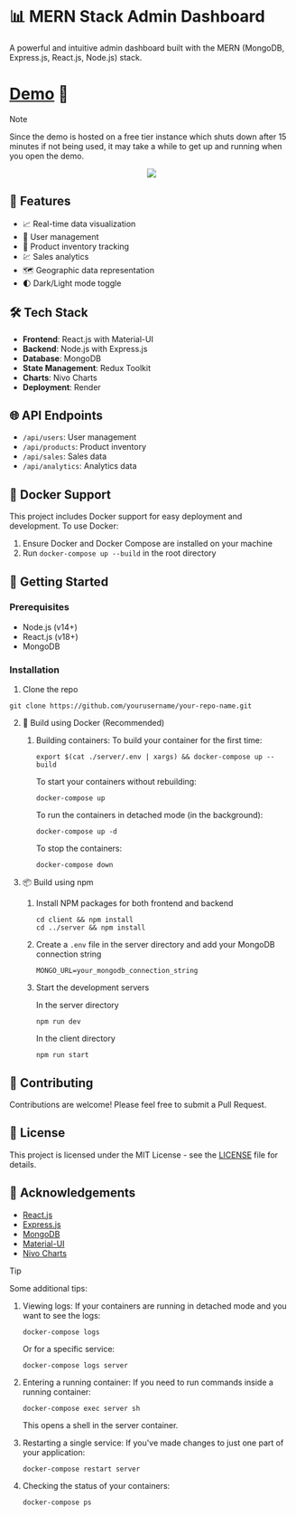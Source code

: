 # 📊 MERN Stack Admin Dashboard

A powerful and intuitive admin dashboard built with the MERN (MongoDB, Express.js, React.js, Node.js) stack.

# [Demo](https://admin-frontend-kmh7.onrender.com) 🚀
> [!NOTE]
> Since the demo is hosted on a free tier instance which shuts down after 15 minutes if not being used, it may take a while to get up and running when you open the demo.

<!-- ![Dashboard Preview](./client/src/assets/demo.png) -->
<p align="center">
    <img src="./client/src/assets/demo-gif.gif"/>
</p>

## 🌟 Features

- 📈 Real-time data visualization
- 👥 User management
- 🛒 Product inventory tracking
- 💹 Sales analytics
- 🗺️ Geographic data representation
- 🌓 Dark/Light mode toggle

## 🛠️ Tech Stack

- **Frontend**: React.js with Material-UI
- **Backend**: Node.js with Express.js
- **Database**: MongoDB
- **State Management**: Redux Toolkit
- **Charts**: Nivo Charts
- **Deployment**: Render

## 🌐 API Endpoints

- `/api/users`: User management
- `/api/products`: Product inventory
- `/api/sales`: Sales data
- `/api/analytics`: Analytics data

## 🐳 Docker Support

This project includes Docker support for easy deployment and development. To use Docker:

1. Ensure Docker and Docker Compose are installed on your machine
2. Run `docker-compose up --build` in the root directory

## 🚀 Getting Started

### Prerequisites

- Node.js (v14+)
- React.js (v18+)
- MongoDB

### Installation

1. Clone the repo
```
git clone https://github.com/yourusername/your-repo-name.git
```
2. 🐳 Build using Docker (Recommended)
   1. Building containers:
      To build your container for the first time:
      ```
      export $(cat ./server/.env | xargs) && docker-compose up --build
      ```

      To start your containers without rebuilding:
      ```
      docker-compose up
      ```

      To run the containers in detached mode (in the background):
      ```
      docker-compose up -d
      ```

      To stop the containers:
      ```
      docker-compose down
      ```

3. 📦 Build using npm
   1. Install NPM packages for both frontend and backend
      ```
      cd client && npm install
      cd ../server && npm install
      ```
   2. Create a `.env` file in the server directory and add your MongoDB connection string
      ```
      MONGO_URL=your_mongodb_connection_string
      ```
   3. Start the development servers

      In the server directory
      ```
      npm run dev
      ```
      In the client directory
      ```
      npm run start
      ```


## 🤝 Contributing

Contributions are welcome! Please feel free to submit a Pull Request.

## 📜 License

This project is licensed under the MIT License - see the [LICENSE](LICENSE) file for details.

## 🙏 Acknowledgements

- [React.js](https://reactjs.org/)
- [Express.js](https://expressjs.com/)
- [MongoDB](https://www.mongodb.com/)
- [Material-UI](https://material-ui.com/)
- [Nivo Charts](https://nivo.rocks/)

> [!TIP]
> Some additional tips:

1. Viewing logs:
   If your containers are running in detached mode and you want to see the logs:
   ```
   docker-compose logs
   ```
   Or for a specific service:
   ```
   docker-compose logs server
   ```

2. Entering a running container:
   If you need to run commands inside a running container:
   ```
   docker-compose exec server sh
   ```
   This opens a shell in the server container.

3. Restarting a single service:
   If you've made changes to just one part of your application:
   ```
   docker-compose restart server
   ```

4. Checking the status of your containers:
   ```
   docker-compose ps
   ```